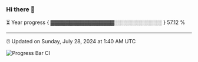 ### Hi there 👋

⏳ Year progress { ▓▓▓▓▓▓▓▓▓▓▓▓▓▓▓▓▓░░░░░░░░░░░░░ } 57.12 %

---

⏰ Updated on Sunday, July 28, 2024 at 1:40 AM UTC

![Progress Bar CI](https://github.com/arthurbuhl/arthurbuhl/workflows/Progress%20Bar%20CI/badge.svg)
